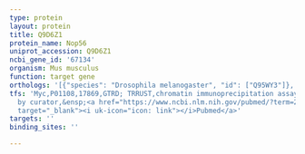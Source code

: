 ```yaml
---
type: protein
layout: protein
title: Q9D6Z1
protein_name: Nop56
uniprot_accession: Q9D6Z1
ncbi_gene_id: '67134'
organism: Mus musculus
function: target gene
orthologs: '[{"species": "Drosophila melanogaster", "id": ["Q95WY3"]}, {"species": "Caenorhabditis elegans", "id": ["Q21276"]}, {"species": "Homo sapiens", "id": ["<a href=\"/protein/o00567\">O00567</a>"]}, {"species": "Rattus norvegicus", "id": ["Q4KLK7"]}, {"species": "Saccharomyces cerevisiae", "id": ["<a href=\"/protein/q12460\">Q12460</a>"]}]'
tfs: 'Myc,P01108,17869,GTRD; TRRUST,chromatin immunoprecipitation assay; inferred
  by curator,&ensp;<a href="https://www.ncbi.nlm.nih.gov/pubmed/?term=27924024%5Buid%5D+OR+29087512%5Buid%5D+OR+24013231%5Buid%5D"
  target="_blank"><i uk-icon="icon: link"></i>Pubmed</a>'
targets: ''
binding_sites: ''

---
```

